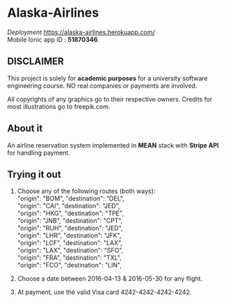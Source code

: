 # Alaska-Airlines

*Deployment*
https://alaska-airlines.herokuapp.com/  
Mobile Ionic app ID : **51870346**.

## DISCLAIMER
This project is solely for **academic purposes** for a university software engineering course.
NO real companies or payments are involved.

All copyrights of any graphics go to their respective owners.
Credits for most illustrations go to freepik.com.

## About it
An airline reservation system implemented in **MEAN** stack with **Stripe API** for handling payment.

## Trying it out
1. Choose any of the following routes (both ways):  
"origin": "BOM", "destination": "DEL",  
"origin": "CAI", "destination": "JED",  
"origin": "HKG", "destination": "TPE",  
"origin": "JNB", "destination": "CPT",  
"origin": "RUH", "destination": "JED",  
"origin": "LHR", "destination": "JFK",  
"origin": "LCF", "destination": "LAX",  
"origin": "LAX", "destination": "SFO",  
"origin": "FRA", "destination": "TXL",  
"origin": "FCO", "destination": "LIN",  

2. Choose a date between 2016-04-13 & 2016-05-30 for any flight.

3. At payment, use the valid Visa card 4242-4242-4242-4242.
